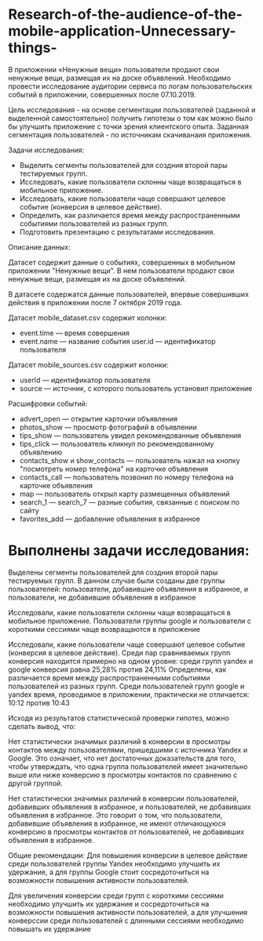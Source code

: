# Research-of-the-audience-of-the-mobile-application-Unnecessary-things-
В приложении «Ненужные вещи» пользователи продают свои ненужные вещи, размещая их на доске объявлений. Необходимо провести исследование аудитории сервиса по логам пользовательских событий в приложении, совершенных после 07.10.2019.

Цель исследования - на основе сегментации пользователей (заданной и выделенной самостоятельно) получить гипотезы о том как можно было бы улучшить приложение с точки зрения клиентского опыта. Заданная сегментация пользователей - по источникам скачиванaия приложения.

Задачи исследования:

 - Выделить сегменты пользователей для создния второй пары тестируемых групп.
 - Исследовать, какие пользователи склонны чаще возвращаться в мобильное приложение.
 - Исследовать, какие пользователи чаще совершают целевое событие (конверсия в целевое действие).
 - Определить, как различается время между распространенными событиями пользователей из разных групп.
 - Подготовить презентацию с результатами исследования.

Описание данных:

Датасет содержит данные о событиях, совершенных в мобильном приложении "Ненужные вещи". В нем пользователи продают свои ненужные вещи, размещая их на доске объявлений.

В датасете содержатся данные пользователей, впервые совершивших действия в приложении после 7 октября 2019 года.

Датасет mobile_dataset.csv содержит колонки: 

 - event.time — время совершения 
 - event.name — название события user.id — идентификатор пользователя

Датасет mobile_sources.csv содержит колонки:

 - userId — идентификатор пользователя
 - source — источник, с которого пользователь установил приложение
 
Расшифровки событий:

 - advert_open — открытие карточки объявления
 - photos_show — просмотр фотографий в объявлении
 - tips_show — пользователь увидел рекомендованные объявления
 - tips_click — пользователь кликнул по рекомендованному объявлению
 - contacts_show и show_contacts — пользователь нажал на кнопку "посмотреть номер телефона" на карточке объявления
 - contacts_call — пользователь позвонил по номеру телефона на карточке объявления
 - map — пользователь открыл карту размещенных объявлений
 - search_1 — search_7 — разные события, связанные с поиском по сайту
 - favorites_add — добавление объявления в избранное

# Выполнены задачи исследования:

Выделены сегменты пользователей для создния второй пары тестируемых групп. В данном случае были созданы две группы пользователей: пользователи, добавившие объявления в избранное, и пользователи, не добавившие объявления в избранное

Исследовали, какие пользователи склонны чаще возвращаться в мобильное приложение. Пользователи группы google и пользователи с короткими сессиями чаще возвращаются в приложение

Исследовали, какие пользователи чаще совершают целевое событие (конверсия в целевое действие). Среди пар сравниваемых групп конверсия находится примерно на одном уровне: среди групп yandex и google конверсия равна 25,28% против 24,11%
Определены, как различается время между распространенными событиями пользователей из разных групп. Среди пользователей групп google и yandex время, проводимое в приложении, практически не отличается: 10:12 против 10:43

Исходя из результатов статистической проверки гипотез, можно сделать вывод, что:

Нет статистически значимых различий в конверсии в просмотры контактов между пользователями, пришедшими с источника Yandex и Google. Это означает, что нет достаточных доказательств для того, чтобы утверждать, что одна группа пользователей имеет значительно выше или ниже конверсию в просмотры контактов по сравнению с другой группой.

Нет статистически значимых различий в конверсии пользователей, добавивших объявления в избранное, и пользователей, не добавивших объявления в избранное. Это говорит о том, что пользователи, добавившие объявления в избранное, не имеют отличающуюся конверсию в просмотры контактов от пользователей, не добавивших объявления в избранное.

Общие рекомендации:
Для повышения конверсии в целевое действие среди пользователей группы Yandex необходимо улучшить их удержание, а для группы Google стоит сосредоточиться на возможности повышения активности пользователей.

Для увеличения конверсии среди групп с короткими сессиями необходимо улучшить их удержание и сосредоточиться на возможности повышения активности пользователей, а для улучшения конверссии среди пользователей с длинными сессиями необходимо повышать их удержание
